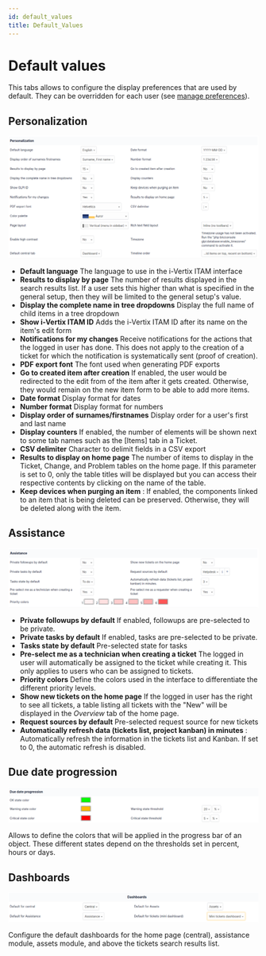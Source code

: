 ```yaml
---
id: default_values
title: Default_Values
---
```


# Default values

This tabs allows to configure the display preferences that are used by
default. They can be overridden for each user (see [manage preferences](../../../first-steps/preferences.html)).

## Personalization

![image](../../../assets/modules/configuration/images/default_values_personalization.png)

- **Default language** The language to use in the i-Vertix ITAM interface
- **Results to display by page** The number of results displayed in the
  search results list. If a user sets this higher than what is specified
  in the general setup, then they will be limited to the general
  setup's value.
- **Display the complete name in tree dropdowns** Display the full name
  of child items in a tree dropdown
- **Show i-Vertix ITAM ID** Adds the i-Vertix ITAM ID after its name on the item's edit
  form
- **Notifications for my changes** Receive notifications for the actions
  that the logged in user has done. This does not apply to the creation
  of a ticket for which the notification is systematically sent (proof
  of creation).
- **PDF export font** The font used when generating PDF exports
- **Go to created item after creation** If enabled, the user would be
  redirected to the edit from of the item after it gets created.
  Otherwise, they would remain on the new item form to be able to add
  more items.
- **Date format** Display format for dates
- **Number format** Display format for numbers
- **Display order of surnames/firstnames** Display order for a user's
  first and last name
- **Display counters** If enabled, the number of elements will be shown
  next to some tab names such as the [Items] tab in a
  Ticket.
- **CSV delimiter** Character to delimit fields in a CSV export
- **Results to display on home page** The number of items to display in
  the Ticket, Change, and Problem tables on the home page. If this
  parameter is set to 0, only the table titles will be displayed but you
  can access their respective contents by clicking on the name of the
  table.
- **Keep devices when purging an item** : If enabled, the components
  linked to an item that is being deleted can be preserved. Otherwise,
  they will be deleted along with the item.

## Assistance

![image](../../../assets/modules/configuration/images/default_values_assistance.png)

- **Private followups by default** If enabled, followups are
  pre-selected to be private.
- **Private tasks by default** If enabled, tasks are pre-selected to be
  private.
- **Tasks state by default** Pre-selected state for tasks
- **Pre-select me as a technician when creating a ticket** The logged in
  user will automatically be assigned to the ticket while creating it.
  This only applies to users who can be assigned to tickets.
- **Priority colors** Define the colors used in the interface to
  differentiate the different priority levels.
- **Show new tickets on the home page** If the logged in user has the
  right to see all tickets, a table listing all tickets with the "New"
  will be displayed in the *Overview* tab of the home page.
- **Request sources by default** Pre-selected request source for new
  tickets
- **Automatically refresh data (tickets list, project kanban) in
  minutes** : Automatically refresh the information in the tickets list
  and Kanban. If set to 0, the automatic refresh is disabled.

## Due date progression

![image](../../../assets/modules/configuration/images/default_values_duedate.png)

Allows to define the colors that will be applied in the progress bar of
an object. These different states depend on the thresholds set in
percent, hours or days.

## Dashboards

![image](../../../assets/modules/configuration/images/default_values_dashboards.png)

Configure the default dashboards for the home page (central), assistance
module, assets module, and above the tickets search results list.
